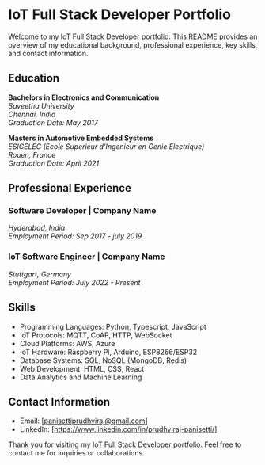 # IoT Full Stack Developer Portfolio

Welcome to my IoT Full Stack Developer portfolio. This README provides an overview of my educational background, professional experience, key skills, and contact information.

## Education

**Bachelors in Electronics and Communication**  
*Saveetha University*  
*Chennai, India*  
*Graduation Date: May 2017*

**Masters in Automotive Embedded Systems**  
*ESIGELEC (Ecole Superieur d'Ingenieur en Genie Electrique)*  
*Rouen, France*  
*Graduation Date: April 2021*

## Professional Experience

### Software Developer | Company Name
*Hyderabad, India*  
*Employment Period: Sep 2017 - july 2019*


### IoT Software Engineer | Company Name
*Stuttgart, Germany*  
*Employment Period: July 2022 - Present*


## Skills

- Programming Languages: Python, Typescript, JavaScript
- IoT Protocols: MQTT, CoAP, HTTP, WebSocket
- Cloud Platforms: AWS, Azure
- IoT Hardware: Raspberry Pi, Arduino, ESP8266/ESP32
- Database Systems: SQL, NoSQL (MongoDB, Redis)
- Web Development: HTML, CSS, React
- Data Analytics and Machine Learning


## Contact Information

- Email: [panisettiprudhviraj@gmail.com]
- LinkedIn: [https://www.linkedin.com/in/prudhviraj-panisetti/]

Thank you for visiting my IoT Full Stack Developer portfolio. Feel free to contact me for inquiries or collaborations.
